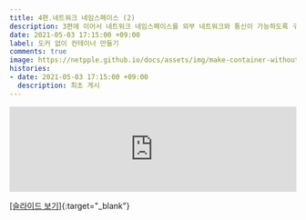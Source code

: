 ```yaml
---
title: 4편.네트워크 네임스페이스 (2)  
description: 3편에 이어서 네트워크 네임스페이스를 외부 네트워크와 통신이 가능하도록 구성해 봅니다. 그리고 3,4편에서 다룬 내용을 바탕으로 도커 컨테이너의 네트워크 구성과 비교해 봅니다.
date: 2021-05-03 17:15:00 +09:00
label: 도커 없이 컨테이너 만들기
comments: true
image: https://netpple.github.io/docs/assets/img/make-container-without-docker-intro-4.png
histories:
- date: 2021-05-03 17:15:00 +09:00
  description: 최초 게시
---
```

<div class="responsive-wrap">
  <iframe src="https://docs.google.com/presentation/d/e/2PACX-1vR-PyHRVZo7V37hOMvFlK79zR8JFX8gJUqWOr0jzEt5n66DvOLV79OjBGoPGQquZOjhndTdXXWVQ0CY/embed?start=false&loop=false&delayms=3000" frameborder="0" width="100%" allowfullscreen="true" mozallowfullscreen="true" webkitallowfullscreen="true"></iframe>
</div>

[[슬라이드 보기]](https://docs.google.com/presentation/d/1_jQJffjdNK0fOyWl83iPKU8xRp88uPE5vk6-IRIhmNk/edit#){:target="_blank"}